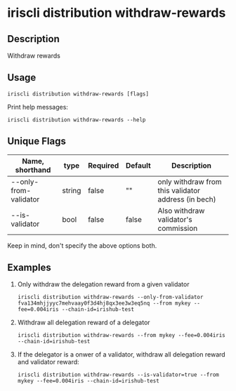 # iriscli distribution withdraw-rewards

## Description

Withdraw rewards

## Usage

```
iriscli distribution withdraw-rewards [flags]
```

Print help messages:

```shell
iriscli distribution withdraw-rewards --help
```

## Unique Flags

| Name, shorthand       | type   | Required | Default  | Description                                                         |
| --------------------- | -----  | -------- | -------- | ------------------------------------------------------------------- |
| --only-from-validator | string | false    | ""       | only withdraw from this validator address (in bech) |
| --is-validator        | bool   | false    | false    | Also withdraw validator's commission |

Keep in mind, don't specify the above options both.

## Examples

1. Only withdraw the delegation reward from a given validator
    ```
    iriscli distribution withdraw-rewards --only-from-validator fva134mhjjyyc7mehvaay0f3d4hj8qx3ee3w3eq5nq --from mykey --fee=0.004iris --chain-id=irishub-test
    ```
2. Withdraw all delegation reward of a delegator
    ```
    iriscli distribution withdraw-rewards --from mykey --fee=0.004iris --chain-id=irishub-test
    ```
3. If the delegator is a onwer of a validator, withdraw all delegation reward and validator reward:
    ```
    iriscli distribution withdraw-rewards --is-validator=true --from mykey --fee=0.004iris --chain-id=irishub-test
    ```